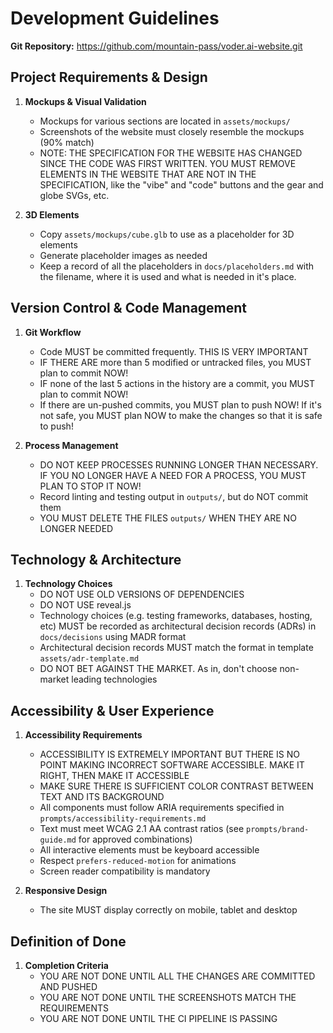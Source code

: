 # Development Guidelines

**Git Repository:** <https://github.com/mountain-pass/voder.ai-website.git>

## Project Requirements & Design

1. **Mockups & Visual Validation**
   - Mockups for various sections are located in `assets/mockups/`
   - Screenshots of the website must closely resemble the mockups (90% match)
   - NOTE: THE SPECIFICATION FOR THE WEBSITE HAS CHANGED SINCE THE CODE WAS FIRST WRITTEN. YOU MUST REMOVE ELEMENTS IN THE WEBSITE THAT ARE NOT IN THE SPECIFICATION, like the "vibe" and "code" buttons and the gear and globe SVGs, etc.

2. **3D Elements**
   - Copy `assets/mockups/cube.glb` to use as a placeholder for 3D elements
   - Generate placeholder images as needed
   - Keep a record of all the placeholders in `docs/placeholders.md` with the filename, where it is used and what is needed in it's place.

## Version Control & Code Management

1. **Git Workflow**
   - Code MUST be committed frequently. THIS IS VERY IMPORTANT
   - IF THERE ARE more than 5 modified or untracked files, you MUST plan to commit NOW!
   - IF none of the last 5 actions in the history are a commit, you MUST plan to commit NOW!
   - If there are un-pushed commits, you MUST plan to push NOW! If it's not safe, you MUST plan NOW to make the changes so that it is safe to push!

2. **Process Management**
   - DO NOT KEEP PROCESSES RUNNING LONGER THAN NECESSARY. IF YOU NO LONGER HAVE A NEED FOR A PROCESS, YOU MUST PLAN TO STOP IT NOW!
   - Record linting and testing output in `outputs/`, but do NOT commit them
   - YOU MUST DELETE THE FILES `outputs/` WHEN THEY ARE NO LONGER NEEDED

## Technology & Architecture

1. **Technology Choices**
   - DO NOT USE OLD VERSIONS OF DEPENDENCIES
   - DO NOT USE reveal.js
   - Technology choices (e.g. testing frameworks, databases, hosting, etc) MUST be recorded as architectural decision records (ADRs) in `docs/decisions` using MADR format
   - Architectural decision records MUST match the format in template `assets/adr-template.md`
   - DO NOT BET AGAINST THE MARKET. As in, don't choose non-market leading technologies

## Accessibility & User Experience

1. **Accessibility Requirements**
   - ACCESSIBILITY IS EXTREMELY IMPORTANT BUT THERE IS NO POINT MAKING INCORRECT SOFTWARE ACCESSIBLE. MAKE IT RIGHT, THEN MAKE IT ACCESSIBLE
   - MAKE SURE THERE IS SUFFICIENT COLOR CONTRAST BETWEEN TEXT AND ITS BACKGROUND
   - All components must follow ARIA requirements specified in `prompts/accessibility-requirements.md`
   - Text must meet WCAG 2.1 AA contrast ratios (see `prompts/brand-guide.md` for approved combinations)
   - All interactive elements must be keyboard accessible
   - Respect `prefers-reduced-motion` for animations
   - Screen reader compatibility is mandatory

2. **Responsive Design**
   - The site MUST display correctly on mobile, tablet and desktop

## Definition of Done

1. **Completion Criteria**
   - YOU ARE NOT DONE UNTIL ALL THE CHANGES ARE COMMITTED AND PUSHED
   - YOU ARE NOT DONE UNTIL THE SCREENSHOTS MATCH THE REQUIREMENTS
   - YOU ARE NOT DONE UNTIL THE CI PIPELINE IS PASSING
